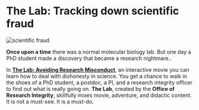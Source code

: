 
# The Lab: Tracking down scientific fraud

![scientific fraud](images/sci_fraud.png)

**Once upon a time** there was a normal molecular biology lab. But one day a PhD student made a discovery that became a research nightmare.. 

In [**The Lab: Avoiding Research Misconduct**](http://ori.hhs.gov/thelab), an interactive movie you can learn how to deal with dishonesty in science. You get a chance to walk in the shoes of a PhD student, a postdoc, a PI, and a research integrity officer to find out what is really going on. **The Lab**, created by the **Office of Research Integrity**, skillfully mixes movie, adventure, and didactic content. It is not a must-see. It is a must-do.
